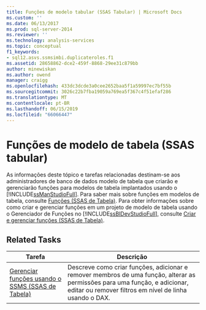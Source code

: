 ```yaml
---
title: Funções de modelo tabular (SSAS Tabular) | Microsoft Docs
ms.custom: ''
ms.date: 06/13/2017
ms.prod: sql-server-2014
ms.reviewer: ''
ms.technology: analysis-services
ms.topic: conceptual
f1_keywords:
- sql12.asvs.ssmsimbi.duplicateroles.f1
ms.assetid: 28658862-dce2-459f-8868-29ee31c879bb
author: minewiskan
ms.author: owend
manager: craigg
ms.openlocfilehash: 433dc3dcde3a0cee2652baa5f1a59997ec7bf55b
ms.sourcegitcommit: 3026c22b7fba19059a769ea5f367c4f51efaf286
ms.translationtype: MT
ms.contentlocale: pt-BR
ms.lasthandoff: 06/15/2019
ms.locfileid: "66066447"
---
```

# <a name="tabular-model-roles-ssas-tabular"></a>Funções de modelo de tabela (SSAS tabular)
  As informações deste tópico e tarefas relacionadas destinam-se aos administradores de banco de dados modelo de tabela que criarão e gerenciarão funções para modelos de tabela implantados usando o [!INCLUDE[ssManStudioFull](../../includes/ssmanstudiofull-md.md)]. Para saber mais sobre funções em modelos de tabela, consulte [Funções &#40;SSAS de Tabela&#41;](roles-ssas-tabular.md). Para obter informações sobre como criar e gerenciar funções em um projeto de modelo de tabela usando o Gerenciador de Funções no [!INCLUDE[ssBIDevStudioFull](../../includes/ssbidevstudiofull-md.md)], consulte [Criar e gerenciar funções &#40;SSAS de Tabela&#41;](create-and-manage-roles-ssas-tabular.md).  
  
## <a name="related-tasks"></a>Related Tasks  
  
|Tarefa|Descrição|  
|----------|-----------------|  
|[Gerenciar funções usando o SSMS &#40;SSAS de Tabela&#41;](manage-roles-by-using-ssms-ssas-tabular.md)|Descreve como criar funções, adicionar e remover membros de uma função, alterar as permissões para uma função, e adicionar, editar ou remover filtros em nível de linha usando o DAX.|  
  
  
